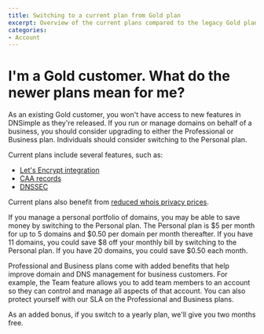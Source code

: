 ```yaml
---
title: Switching to a current plan from Gold plan
excerpt: Overview of the current plans compared to the legacy Gold plan.
categories:
- Account
---
```


# I'm a Gold customer. What do the newer plans mean for me?

As an existing Gold customer, you won't have access to new features in DNSimple as they're released. If you run or manage domains on behalf of a business, you should consider upgrading to either the Professional or Business plan. Individuals should consider switching to the Personal plan.

Current plans include several features, such as:

- [Let's Encrypt integration](/articles/letsencrypt/)
- [CAA records](/articles/manage-caa-record/)
- [DNSSEC](/articles/dnssec/)

Current plans also benefit from [reduced whois privacy prices](https://blog.dnsimple.com/2017/10/whois-privacy-price-decrease/).

If you manage a personal portfolio of domains, you may be able to save money by switching to the Personal plan. The Personal plan is $5 per month for up to 5 domains and $0.50 per domain per month thereafter. If you have 11 domains, you could save $8 off your monthly bill by switching to the Personal plan. If you have 20 domains, you could save $0.50 each month.

Professional and Business plans come with added benefits that help improve domain and DNS management for business customers. For example, the Team feature allows you to add team members to an account so they can control and manage all aspects of that account. You can also protect yourself with our SLA on the Professional and Business plans.

As an added bonus, if you switch to a yearly plan, we'll give you two months free. 
